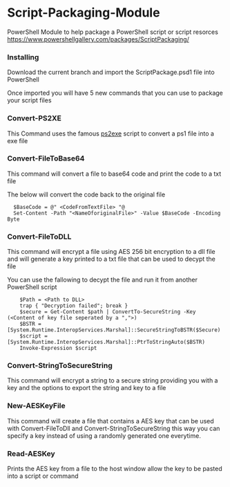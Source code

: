 # Script-Packaging-Module
PowerShell Module to help package a PowerShell script or script resorces 
https://www.powershellgallery.com/packages/ScriptPackaging/

### Installing
Download the current branch and import the ScriptPackage.psd1 file into PowerShell

Once imported you will have 5 new commands that you can use to package your script files 

### Convert-PS2XE

This Command uses the famous [ps2exe](https://gallery.technet.microsoft.com/scriptcenter/PS2EXE-GUI-Convert-e7cb69d5) script 
to convert a ps1 file into a exe file

### Convert-FileToBase64

This command will convert a file to base64 code and print the code to a txt file 

The below will convert the code back to the original file
```
  $BaseCode = @" <CodeFromTextFile> "@
  Set-Content -Path "<NameOforiginalFile>" -Value $BaseCode -Encoding Byte
```

### Convert-FileToDLL

This command will encrypt a file using AES 256 bit encryption to a dll file and will generate a key printed to a txt file that can be used to decypt the file

You can use the fallowing to decypt the file and run it from another PowerShell script
```
    $Path = <Path to DLL>
    trap { "Decryption failed"; break }
    $secure = Get-Content $path | ConvertTo-SecureString -Key (<Content of key file seperated by a ",">)
    $BSTR = [System.Runtime.InteropServices.Marshal]::SecureStringToBSTR($Secure)
    $script = [System.Runtime.InteropServices.Marshal]::PtrToStringAuto($BSTR)
    Invoke-Expression $script
```
### Convert-StringToSecureString

This command will encrypt a string to a secure string providing you with a key and the options to export the string and key to a file

### New-AESKeyFile

This command will create a file that contains a AES key that can be used with Convert-FileToDll and Convert-StringToSecureString this way you can specify a key instead of using a randomly generated one everytime.

### Read-AESKey

Prints the AES key from a file to the host window allow the key to be pasted into a script or command
